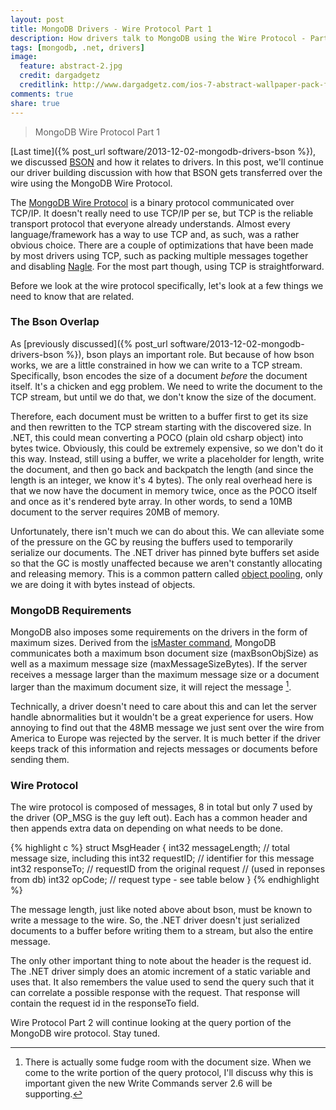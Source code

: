 ```yaml
---
layout: post
title: MongoDB Drivers - Wire Protocol Part 1
description: How drivers talk to MongoDB using the Wire Protocol - Part 1.
tags: [mongodb, .net, drivers]
image:
  feature: abstract-2.jpg
  credit: dargadgetz
  creditlink: http://www.dargadgetz.com/ios-7-abstract-wallpaper-pack-for-iphone-5-and-ipod-touch-retina/
comments: true
share: true
---
```


> MongoDB Wire Protocol Part 1

[Last time]({% post_url software/2013-12-02-mongodb-drivers-bson %}), we discussed [BSON](http://bsonspec.org) and how it relates to drivers.  In this post, we'll continue our driver building discussion with how that BSON gets transferred over the wire using the MongoDB Wire Protocol.

The [MongoDB Wire Protocol](http://docs.mongodb.org/meta-driver/latest/legacy/mongodb-wire-protocol/) is a binary protocol communicated over TCP/IP.  It doesn't really need to use TCP/IP per se, but TCP is the reliable transport protocol that everyone already understands.  Almost every language/framework has a way to use TCP and, as such, was a rather obvious choice.  There are a couple of optimizations that have been made by most drivers using TCP, such as packing multiple messages together and disabling [Nagle](http://en.wikipedia.org/wiki/Nagle's_algorithm).  For the most part though, using TCP is straightforward.

Before we look at the wire protocol specifically, let's look at a few things we need to know that are related.

### The Bson Overlap

As [previously discussed]({% post_url software/2013-12-02-mongodb-drivers-bson %}), bson plays an important role.  But because of how bson works, we are a little constrained in how we can write to a TCP stream.  Specifically, bson encodes the size of a document *before* the document itself.  It's a chicken and egg problem.  We need to write the document to the TCP stream, but until we do that, we don't know the size of the document.

Therefore, each document must be written to a buffer first to get its size and then rewritten to the TCP stream starting with the discovered size.  In .NET, this could mean converting a POCO (plain old csharp object) into bytes twice.  Obviously, this could be extremely expensive, so we don't do it this way.  Instead, still using a buffer, we write a placeholder for length, write the document, and then go back and backpatch the length (and since the length is an integer, we know it's 4 bytes).  The only real overhead here is that we now have the document in memory twice, once as the POCO itself and once as it's rendered byte array.  In other words, to send a 10MB document to the server requires 20MB of memory.

Unfortunately, there isn't much we can do about this.  We can alleviate some of the pressure on the GC by reusing the buffers used to temporarily serialize our documents.  The .NET driver has pinned byte buffers set aside so that the GC is mostly unaffected because we aren't constantly allocating and releasing memory.  This is a common pattern called [object pooling](http://en.wikipedia.org/wiki/Object_pool_pattern), only we are doing it with bytes instead of objects.

### MongoDB Requirements

MongoDB also imposes some requirements on the drivers in the form of maximum sizes.  Derived from the [isMaster command](http://docs.mongodb.org/manual/reference/command/isMaster/), MongoDB communicates both a maximum bson document size (maxBsonObjSize) as well as a maximum message size (maxMessageSizeBytes).  If the server receives a message larger than the maximum message size or a document larger than the maximum document size, it will reject the message [^1].

Technically, a driver doesn't need to care about this and can let the server handle abnormalities but it wouldn't be a great experience for users.  How annoying to find out that the 48MB message we just sent over the wire from America to Europe was rejected by the server.  It is much better if the driver keeps track of this information and rejects messages or documents before sending them.  

### Wire Protocol

The wire protocol is composed of messages, 8 in total but only 7 used by the driver (OP_MSG is the guy left out).  Each has a common header and then appends extra data on depending on what needs to be done. 

{% highlight c %}
struct MsgHeader {
    int32   messageLength; // total message size, including this
    int32   requestID;     // identifier for this message
    int32   responseTo;    // requestID from the original request
                           //   (used in reponses from db)
    int32   opCode;        // request type - see table below
}
{% endhighlight %}

The message length, just like noted above about bson, must be known to write a message to the wire.  So, the .NET driver doesn't just serialized documents to a buffer before writing them to a stream, but also the entire message.

The only other important thing to note about the header is the request id.  The .NET driver simply does an atomic increment of a static variable and uses that.  It also remembers the value used to send the query such that it can correlate a possible response with the request.  That response will contain the request id in the responseTo field.

Wire Protocol Part 2 will continue looking at the query portion of the MongoDB wire protocol.  Stay tuned.

[^1]: There is actually some fudge room with the document size.  When we come to the write portion of the query protocol, I'll discuss why this is important given the new Write Commands server 2.6 will be supporting.